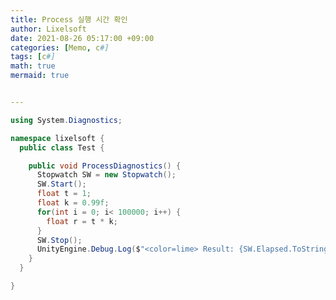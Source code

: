 ```yaml
---
title: Process 실행 시간 확인
author: Lixelsoft
date: 2021-08-26 05:17:00 +09:00
categories: [Memo, c#]
tags: [c#]
math: true
mermaid: true


---
```

```cs
using System.Diagnostics;

namespace lixelsoft {
  public class Test {

    public void ProcessDiagnostics() {
      Stopwatch SW = new Stopwatch();
      SW.Start();
      float t = 1;
      float k = 0.99f;
      for(int i = 0; i< 100000; i++) {
        float r = t * k;
      }
      SW.Stop();
      UnityEngine.Debug.Log($"<color=lime> Result: {SW.Elapsed.ToString()}</color>");
    }
  }

}
```

<!-- </details> -->


<!-- 
# References
---
- <http://wiki.unity3d.com/index.php?title=ObjExporter> -->